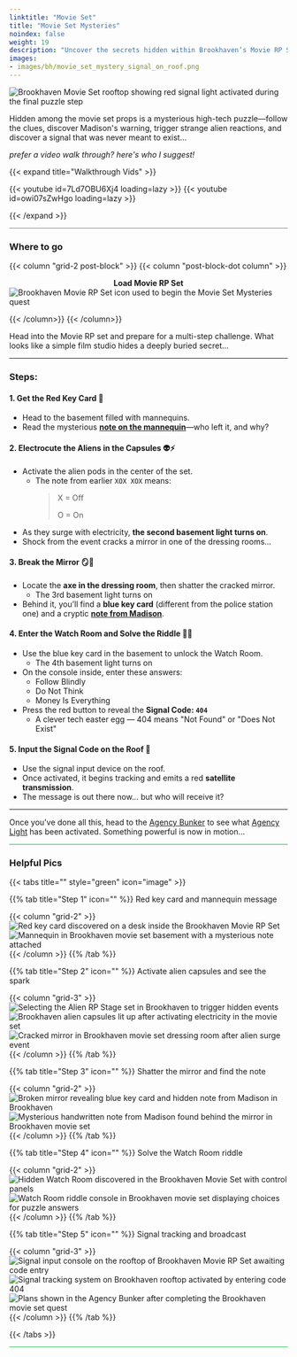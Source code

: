 ```yaml
--- 
linktitle: "Movie Set"
title: "Movie Set Mysteries"
noindex: false
weight: 19
description: "Uncover the secrets hidden within Brookhaven’s Movie RP Set. Solve cryptic riddles, break mysterious mirrors, and transmit signals that were never meant to be seen."
images: 
- images/bh/movie_set_mystery_signal_on_roof.png
---
```


![Brookhaven Movie Set rooftop showing red signal light activated during the final puzzle step](/images/bh/movie_set_mystery_signal_on_roof.webp?width=500px)

Hidden among the movie set props is a mysterious high-tech puzzle—follow the clues, discover Madison's warning, trigger strange alien reactions, and discover a signal that was never meant to exist...

_prefer a video walk through? here's who I suggest!_

{{< expand title="Walkthrough Vids" >}}

<div class="grid-2 post-vid-dot">
{{< youtube id=7Ld7OBU6Xj4 loading=lazy >}}
{{< youtube id=owi07sZwHgo loading=lazy >}}
</div>

{{< /expand >}}

<hr style="background-color: #28b44c" size=8>

### Where to go

{{< column "grid-2 post-block" >}}
{{< column "post-block-dot column" >}}
**<center>Load Movie RP Set</center>**
![Brookhaven Movie RP Set icon used to begin the Movie Set Mysteries quest](/images/bh/movie_set_mystery_rp_house.webp)

{{< /column>}}
{{< /column>}}

Head into the Movie RP set and prepare for a multi-step challenge. What looks like a simple film studio hides a deeply buried secret...

---

### Steps:

#### 1. Get the Red Key Card 🔴  
- Head to the basement filled with mannequins. 
- Read the mysterious [**note on the mannequin**](/casebook/notes/other/#activate-alien-chamber)—who left it, and why?

#### 2. Electrocute the Aliens in the Capsules 👽⚡  
- Activate the alien pods in the center of the set.
    - The note from earlier `XOX XOX` means: 
        > X = Off
        >
        > O = On
- As they surge with electricity, **the second basement light turns on**.  
- Shock from the event cracks a mirror in one of the dressing rooms...

#### 3. Break the Mirror 🪞🔨  
- Locate the **axe in the dressing room**, then shatter the cracked mirror.  
    - The 3rd basement light turns on
- Behind it, you’ll find a **blue key card** (different from the police station one) and a cryptic [**note from Madison**](/casebook/notes/madison/#movie-set).  

#### 4. Enter the Watch Room and Solve the Riddle 🧠🔐  
- Use the blue key card in the basement to unlock the Watch Room.  
    - The 4th basement light turns on
- On the console inside, enter these answers:  
  - Follow Blindly  
  - Do Not Think  
  - Money Is Everything  
- Press the red button to reveal the **Signal Code: `404`**  
  - A clever tech easter egg — 404 means "Not Found" or "Does Not Exist"

#### 5. Input the Signal Code on the Roof 📡  
- Use the signal input device on the roof.  
- Once activated, it begins tracking and emits a red **satellite transmission**.  
- The message is out there now… but who will receive it?

---

Once you've done all this, head to the [Agency Bunker](/terminology/#agency-bunker) to see what [Agency Light](/casebook/light_panel/#x10) has been activated. Something powerful is now in motion...

<hr style="background-color: #28b44c" size=8>

### Helpful Pics

{{< tabs title="" style="green" icon="image" >}}

{{% tab title="Step 1" icon="" %}}
Red key card and mannequin message

{{< column "grid-2" >}}
![Red key card discovered on a desk inside the Brookhaven Movie RP Set](/images/bh/movie_set_mystery_red_key_card.webp?width=400px)
![Mannequin in Brookhaven movie set basement with a mysterious note attached](/images/bh/movie_set_mystery_note_in_basement_on_mannequin.webp?width=400px)
{{< /column >}}
{{% /tab %}}

{{% tab title="Step 2" icon="" %}}
Activate alien capsules and see the spark

{{< column "grid-3" >}}
![Selecting the Alien RP Stage set in Brookhaven to trigger hidden events](/images/bh/movie_set_mystery_select_alien_stage_set.webp?width=400px)
![Brookhaven alien capsules lit up after activating electricity in the movie set](/images/bh/movie_set_mystery_light_up_alien_capsule.webp?width=400px)
![Cracked mirror in Brookhaven movie set dressing room after alien surge event](/images/bh/movie_set_mystery_broken_mirror_in_dressing_room.webp?width=400px)
{{< /column >}}
{{% /tab %}}

{{% tab title="Step 3" icon="" %}}
Shatter the mirror and find the note

{{< column "grid-2" >}}
![Broken mirror revealing blue key card and hidden note from Madison in Brookhaven](/images/bh/movie_set_mystery_break_mirror_reveals_blue_key_card_and_note.webp?width=400px)
![Mysterious handwritten note from Madison found behind the mirror in Brookhaven movie set](/images/bh/movie_set_mystery_note_from_madison.webp?width=400px)
{{< /column >}}
{{% /tab %}}

{{% tab title="Step 4" icon="" %}}
Solve the Watch Room riddle

{{< column "grid-2" >}}
![Hidden Watch Room discovered in the Brookhaven Movie Set with control panels](/images/bh/movie_set_mystery_hidden_watch_room.webp?width=400px)
![Watch Room riddle console in Brookhaven movie set displaying choices for puzzle answers](/images/bh/movie_set_mystery_solve_riddle_in_watch_room.webp?width=400px)
{{< /column >}}
{{% /tab %}}

{{% tab title="Step 5" icon="" %}}
Signal tracking and broadcast

{{< column "grid-3" >}}
![Signal input console on the rooftop of Brookhaven Movie RP Set awaiting code entry](/images/bh/movie_set_mystery_awaiting_input_on_roof.webp?width=400px)
![Signal tracking system on Brookhaven rooftop activated by entering code 404](/images/bh/movie_set_mystery_roof_singal_tracking_target.webp?width=400px)
![Plans shown in the Agency Bunker after completing the Brookhaven movie set quest](/images/bh/movie_set_mystery_agency_bunker_plans_unveiled.webp?width=400px)
{{< /column >}}
{{% /tab %}}

{{< /tabs >}}

<hr style="background-color: #28b44c" size=8>
